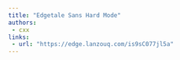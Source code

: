 ```yaml
---
title: "Edgetale Sans Hard Mode"
authors:
 - cxx
links:
 - url: "https://edge.lanzouq.com/is9sC077jl5a"
---
```

